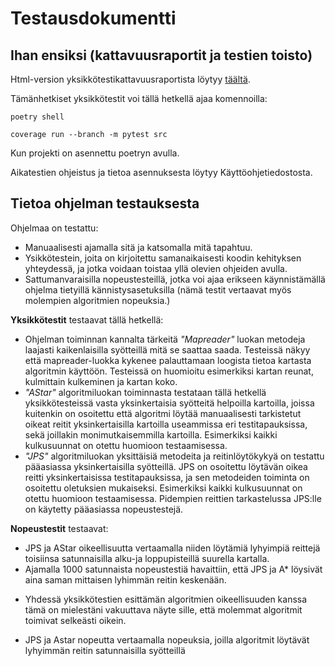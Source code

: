 # Testausdokumentti

## Ihan ensiksi (kattavuusraportit ja testien toisto)

Html-version yksikkötestikattavuusraportista löytyy [täältä](/htmlcov/index.html).


Tämänhetkiset yksikkötestit voi tällä hetkellä ajaa komennoilla:


`poetry shell`

`coverage run --branch -m pytest src`


Kun projekti on asennettu poetryn avulla.

Aikatestien ohjeistus ja tietoa asennuksesta löytyy Käyttöohjetiedostosta.

## Tietoa ohjelman testauksesta

Ohjelmaa on testattu: 
- Manuaalisesti ajamalla sitä ja katsomalla mitä tapahtuu. 
- Ysikkötestein, joita on kirjoitettu samanaikaisesti koodin kehityksen yhteydessä, ja jotka voidaan toistaa yllä olevien ohjeiden avulla.
- Sattumanvaraisilla nopeustesteillä, jotka voi ajaa erikseen käynnistämällä ohjelma tietyillä kännistysasetuksilla (nämä testit vertaavat myös molempien algoritmien nopeuksia.)

**Yksikkötestit** testaavat tällä hetkellä: 
- Ohjelman toiminnan kannalta tärkeitä *"Mapreader"* luokan metodeja laajasti kaikenlaisilla syötteillä mitä se saattaa saada. Testeissä näkyy että mapreader-luokka kykenee palauttamaan loogista tietoa kartasta algoritmin käyttöön. Testeissä on huomioitu esimerkiksi kartan reunat, kulmittain kulkeminen ja kartan koko.
- *"AStar"* algoritmiluokan toiminnasta testataan tällä hetkellä yksikkötesteissä vasta yksinkertaisia syötteitä helpoilla kartoilla, joissa kuitenkin on osoitettu että algoritmi löytää manuaalisesti tarkistetut oikeat reitit yksinkertaisilla kartoilla useammissa eri testitapauksissa, sekä joillakin monimutkaisemmilla kartoilla. Esimerkiksi kaikki kulkusuunnat on otettu huomioon testaamisessa.
- *"JPS"* algoritmiluokan yksittäisiä metodeita ja reitinlöytökykyä on testattu pääasiassa yksinkertaisilla syötteillä. JPS on osoitettu löytävän oikea reitti yksinkertaisissa testitapauksissa, ja sen metodeiden toiminta on osoitettu oletuksien mukaiseksi. Esimerkiksi kaikki kulkusuunnat on otettu huomioon testaamisessa. Pidempien reittien tarkastelussa JPS:lle on käytetty pääasiassa nopeustestejä.

**Nopeustestit** testaavat:
- JPS ja AStar oikeellisuutta vertaamalla niiden löytämiä lyhyimpiä reittejä toisiinsa satunnaisilla alku-ja loppupisteillä suurella kartalla.
- Ajamalla 1000 satunnaista nopeustestiä havaittiin, että JPS ja A* löysivät aina saman mittaisen lyhimmän reitin keskenään.
 * Yhdessä yksikkötestien esittämän algoritmien oikeellisuuden kanssa tämä on mielestäni vakuuttava näyte sille, että molemmat algoritmit toimivat selkeästi oikein.
- JPS ja Astar nopeutta vertaamalla nopeuksia, joilla algoritmit löytävät lyhyimmän reitin satunnaisilla syötteillä
